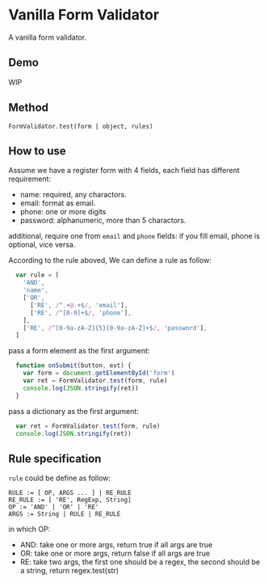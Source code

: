 # Vanilla Form Validator

A vanilla form validator.

## Demo

WIP

## Method

`FormValidator.test(form | object, rules)`

## How to use

Assume we have a register form with 4 fields, each field has different requirement:

- name: required, any charactors.
- email: format as email.
- phone: one or more digits
- password: alphanumeric, more than 5 charactors.

additional, require one from `email` and `phone` fields: if you fill email, phone is optional, vice versa.

According to the rule aboved, We can define a rule as follow:

```javascript
  var rule = [
    'AND',
    'name',
    ['OR',
      ['RE', /^.+@.+$/, 'email'],
      ['RE', /^[0-9]+$/, 'phone'],
    ],
    ['RE', /^[0-9a-zA-Z]{5}[0-9a-zA-Z]+$/, 'password'],
  ]
```

pass a form element as the first argument:

```javascript
  function onSubmit(button, evt) {
    var form = document.getElementById('form')
    var ret = FormValidator.test(form, rule)
    console.log(JSON.stringify(ret))
  }
```

pass a dictionary as the first argument:

```javascript
  var ret = FormValidator.test(form, rule)
  console.log(JSON.stringify(ret))
```

## Rule specification

`rule` could be define as follow:

```
RULE := [ OP, ARGS ... ] | RE_RULE
RE_RULE := [ 'RE', RegExp, String]
OP := 'AND' | 'OR' | 'RE'
ARGS := String | RULE | RE_RULE
```

in which OP:

- AND: take one or more args, return true if all args are true
- OR: take one or more args, return false if all args are true
- RE: take two args, the first one should be a regex, the second should be a string, return regex.test(str)
